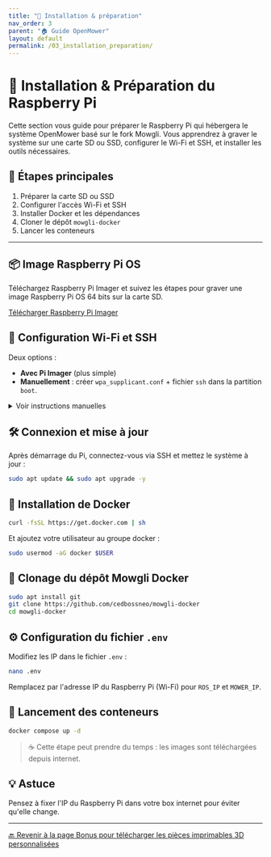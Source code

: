 ```yaml
---
title: "💾 Installation & préparation"
nav_order: 3
parent: "🏠 Guide OpenMower"
layout: default
permalink: /03_installation_preparation/
---
```


# 💾 Installation & Préparation du Raspberry Pi

Cette section vous guide pour préparer le Raspberry Pi qui hébergera le système OpenMower basé sur le fork Mowgli. Vous apprendrez à graver le système sur une carte SD ou SSD, configurer le Wi-Fi et SSH, et installer les outils nécessaires.

## 🧱 Étapes principales

1. Préparer la carte SD ou SSD
2. Configurer l'accès Wi-Fi et SSH
3. Installer Docker et les dépendances
4. Cloner le dépôt `mowgli-docker`
5. Lancer les conteneurs

---

## 📦 Image Raspberry Pi OS

Téléchargez Raspberry Pi Imager et suivez les étapes pour graver une image Raspberry Pi OS 64 bits sur la carte SD.

[Télécharger Raspberry Pi Imager](https://www.raspberrypi.com/software/)

## 📶 Configuration Wi-Fi et SSH

Deux options :

- **Avec Pi Imager** (plus simple)
- **Manuellement** : créer `wpa_supplicant.conf` + fichier `ssh` dans la partition `boot`.

<details>
<summary>Voir instructions manuelles</summary>

Créer un fichier `wpa_supplicant.conf` avec :

```txt
country=FR
ctrl_interface=DIR=/var/run/wpa_supplicant GROUP=netdev
update_config=1

network={
    ssid="Votre_SSID"
    psk="Votre_Mot_de_passe"
    key_mgmt=WPA-PSK
}
```

Et un fichier vide `ssh` dans la partition `boot`.

</details>

## 🛠️ Connexion et mise à jour

Après démarrage du Pi, connectez-vous via SSH et mettez le système à jour :

```bash
sudo apt update && sudo apt upgrade -y
```

## 🐳 Installation de Docker

```bash
curl -fsSL https://get.docker.com | sh
```

Et ajoutez votre utilisateur au groupe docker :

```bash
sudo usermod -aG docker $USER
```

## 📂 Clonage du dépôt Mowgli Docker

```bash
sudo apt install git
git clone https://github.com/cedbossneo/mowgli-docker
cd mowgli-docker
```

## ⚙️ Configuration du fichier `.env`

Modifiez les IP dans le fichier `.env` :

```bash
nano .env
```

Remplacez par l'adresse IP du Raspberry Pi (Wi-Fi) pour `ROS_IP` et `MOWER_IP`.

## 🚀 Lancement des conteneurs

```bash
docker compose up -d
```

> ☕ Cette étape peut prendre du temps : les images sont téléchargées depuis internet.

## 💡 Astuce

Pensez à fixer l'IP du Raspberry Pi dans votre box internet pour éviter qu'elle change.

---

[🔙 Revenir à la page Bonus pour télécharger les pièces imprimables 3D personnalisées](../07_bonus/)
